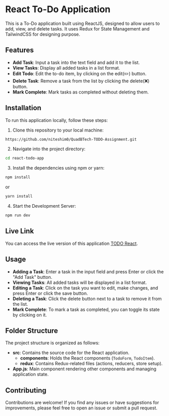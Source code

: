 # React To-Do Application

This is a  To-Do application built using ReactJS, designed to allow users to add, view, and delete tasks. It uses Redux for State Management and TailwindCSS for designing purpose.

## Features

- **Add Task**: Input a task into the text field and add it to the list.
- **View Tasks**: Display all added tasks in a list format.
- **Edit Todo**: Edit the to-do item, by clicking on the edit(✏️) button.
- **Delete Task**: Remove a task from the list by clicking the delete(❌) button.
- **Mark Complete**: Mark tasks as completed without deleting them.



## Installation

To run this application locally, follow these steps:

1. Clone this repository to your local machine:

```bash
https://github.com/niteshim0/QuadBTech-TODO-Assignment.git
```

2. Navigate into the project directory:

```bash
cd react-todo-app
```
3. Install the dependencies using npm or yarn:

```bash
npm install
```
or
```bash
yarn install
```

4. Start the Development Server:

```bash
npm run dev
```

## Live Link

You can access the live version of this application [TODO React](https://todo-assignment-quad.vercel.app/).


## Usage

- **Adding a Task**: Enter a task in the input field and press Enter or click the "Add Task" button.
- **Viewing Tasks**: All added tasks will be displayed in a list format.
- **Editing a Task**: Click on the task you want to edit, make changes, and press Enter or click the save button.
- **Deleting a Task**: Click the delete button next to a task to remove it from the list.
- **Mark Complete**: To mark a task as completed, you can toggle its state by clicking on it.

## Folder Structure

The project structure is organized as follows:

- **src**: Contains the source code for the React application.
  - **components**: Holds the React components (`TodoForm`, `TodoItem`).
  - **redux**: Contains Redux-related files (actions, reducers, store setup).
- **App.js**: Main component rendering other components and managing application state.

## Contributing

Contributions are welcome! If you find any issues or have suggestions for improvements, please feel free to open an issue or submit a pull request.




